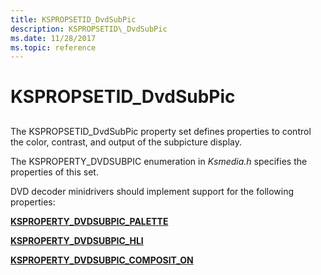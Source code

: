 ```yaml
---
title: KSPROPSETID_DvdSubPic
description: KSPROPSETID\_DvdSubPic
ms.date: 11/28/2017
ms.topic: reference
---
```


# KSPROPSETID\_DvdSubPic


## <span id="ddk_kspropsetid_dvdsubpic_ks"></span><span id="DDK_KSPROPSETID_DVDSUBPIC_KS"></span>


The KSPROPSETID\_DvdSubPic property set defines properties to control the color, contrast, and output of the subpicture display.

The KSPROPERTY\_DVDSUBPIC enumeration in *Ksmedia.h* specifies the properties of this set.

DVD decoder minidrivers should implement support for the following properties:

[**KSPROPERTY\_DVDSUBPIC\_PALETTE**](ksproperty-dvdsubpic-palette.md)

[**KSPROPERTY\_DVDSUBPIC\_HLI**](ksproperty-dvdsubpic-hli.md)

[**KSPROPERTY\_DVDSUBPIC\_COMPOSIT\_ON**](ksproperty-dvdsubpic-composit-on.md)

 

 





